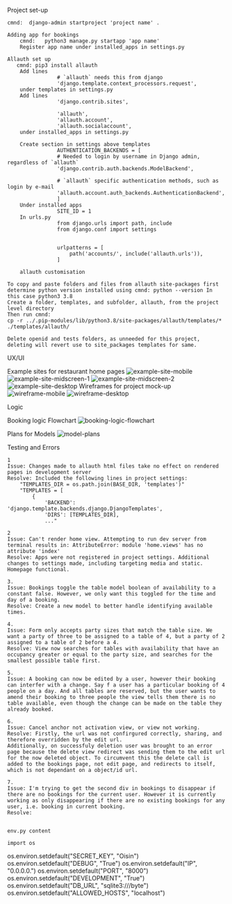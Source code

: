 Project set-up

    cmnd:  django-admin startproject 'project name' .

    Adding app for bookings
        cmnd:   python3 manage.py startapp 'app name'
        Register app name under installed_apps in settings.py

    Allauth set up
       cmnd: pip3 install allauth
        Add lines 
                    # `allauth` needs this from django
                    'django.template.context_processors.request',
        under templates in settings.py
        Add lines
                    'django.contrib.sites',

                    'allauth',
                    'allauth.account',
                    'allauth.socialaccount',
        under installed_apps in settings.py

        Create section in settings above templates
                    AUTHENTICATION_BACKENDS = [
                    # Needed to login by username in Django admin, regardless of `allauth`
                    'django.contrib.auth.backends.ModelBackend',

                    # `allauth` specific authentication methods, such as login by e-mail
                    'allauth.account.auth_backends.AuthenticationBackend',
                    ]
        Under installed apps
                    SITE_ID = 1
        In urls.py
                    from django.urls import path, include
                    from django.conf import settings


                    urlpatterns = [
                        path('accounts/', include('allauth.urls')),
                    ]
        
        allauth customisation

    To copy and paste folders and files from allauth site-packages first determine python version installed using cmnd: python --version In this case python3 3.8
    Create a folder, templates, and subfolder, allauth, from the project level directory
    Then run cmnd: 
    cp -r ../.pip-modules/lib/python3.8/site-packages/allauth/templates/* ./templates/allauth/

    Delete openid and tests folders, as unneeded for this project, deleting will revert use to site_packages templates for same.



UX/UI

Example sites for restaurant home pages
![example-site-mobile](static/media/model-site-mobile-min.jpg)
![example-site-midscreen-1](static/media/model-site-midscreen-min.jpg)
![example-site-midscreen-2](static/media/model-site-midscreen2-min.jpg)
![example-site-desktop](static/media/model-site-desktop-min.jpg)
Wireframes for project mock-up
![wireframe-mobile](static/media/mobile-wireframe-min.jpg)
![wireframe-desktop](static/media/desktop-wireframe-min.jpg)

Logic

Booking logic Flowchart
![booking-logic-flowchart](static/media/booking-logic-flowchart.jpg)

Plans for Models
![model-plans](static/media/model-plans.jpg)

Testing and Errors

    1
    Issue: Changes made to allauth html files take no effect on rendered pages in development server
    Resolve: Included the following lines in project settings:
        "TEMPLATES_DIR = os.path.join(BASE_DIR, 'templates')"
        "TEMPLATES = [
            {
                'BACKEND': 'django.template.backends.django.DjangoTemplates',
                'DIRS': [TEMPLATES_DIR],
                ..."

    2
    Issue: Can't render home view. Attempting to run dev server from terminal results in: AttributeError: module 'home.views' has no attribute 'index'
    Resolve: Apps were not registered in project settings. Additional changes to settings made, including targeting media and static. Homepage functional.

    3.
    Issue: Bookings toggle the table model boolean of availability to a constant false. However, we only want this toggled for the time and day of a booking.
    Resolve: Create a new model to better handle identifying available times.

    4.
    Issue: Form only accepts party sizes that match the table size. We want a party of three to be assigned to a table of 4, but a party of 2 assigned to a table of 2 before a 4.
    Resolve: View now searches for tables with availability that have an occupancy greater or equal to the party size, and searches for the smallest possible table first.

    5.
    Issue: A booking can now be edited by a user, however their booking can interfer with a change. Say f a user has a particular booking of 4 people on a day. And all tables are reserved, but the user wants to amend their booking to three people the view tells them there is no table available, even though the change can be made on the table they already booked.

    6.
    Issue: Cancel anchor not activation view, or view not working.
    Resolve: Firstly, the url was not confirgured correctly, sharing, and therefore overridden by the edit url.
    Additionally, on successfuly deletion user was brought to an error page because the delete view redirect was sending them to the edit url for the now deleted object. To circumvent this the delete call is added to the bookings page, not edit page, and redirects to itself, which is not dependant on a object/id url.

    7.
    Issue: I'm trying to get the second div in bookings to disappear if there are no bookings for the current user. However it is currently working as only disappearing if there are no existing bookings for any user, i.e. booking in current booking.
    Resolve:


    env.py content

    import os

os.environ.setdefault("SECRET_KEY", "Oisin")
os.environ.setdefault("DEBUG", "True")
os.environ.setdefault("IP", "0.0.0.0.")
os.environ.setdefault("PORT", "8000")
os.environ.setdefault("DEVELOPMENT", "True")
os.environ.setdefault("DB_URL", "sqlite3:///byte")
os.environ.setdefault("ALLOWED_HOSTS", "localhost")
